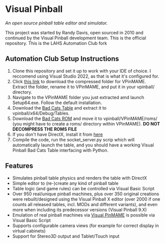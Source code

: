 # Visual Pinball

*An open source pinball table editor and simulator.*

This project was started by Randy Davis, open sourced in 2010 and continued by the Visual Pinball development team. This is the official repository.
This is the LAHS Automation Club fork
## Automation Club Setup Instructions
1) Clone this repository and set it up to work with your IDE of choice. I reccomend using Visual Studio 2022, as that is what it's configured for.
2) Click [this link](https://github.com/vpinball/pinmame/releases/download/v3.4-336-cb9701e/Main.Download.-.VPinMAME34_Minimal.zip) to download the compressed folder for VPinMAME. Extract the folder, rename it to VPinMAME, and put it in your vpinball/ directory.
3) Navigate to the VPinMAME folder you just extracted amd launch Setup64.exe. Follow the default installation.
4) Download the [Bad Cats Table](https://drive.google.com/file/d/14720LJ2FxGfDSd7bel5x97ney5mURGKs/view?usp=sharing) and extract it to vpinball/x64/Debug/Tables.
5) Download the [Bad Cats ROM](https://drive.google.com/file/d/18Aouh4Xikq9UkjnP9975L49STgszuUSm/view?usp=sharing) and move it to vpinball/VPinMAME/roms/ (you might have to create a roms/ directory within VPinMAME). **DO NOT DECOMPRESS THE ROMS FILE**
6) If you don't have DirectX, install it from [here](https://www.microsoft.com/en-us/download/details.aspx?id=6812)
7) Compile the code, run the socket_server.py scrip which will automatically launch the table, and you should have a working Visual Pinball Bad Cats Table interfacing with Python. 



## Features

- Simulates pinball table physics and renders the table with DirectX
- Simple editor to (re-)create any kind of pinball table
- Table logic (and game rules) can be controlled via Visual Basic Script
- Over 950 real/unique pinball machines, plus over 350 original creations were rebuilt/designed using the Visual Pinball X editor (over 2000 if one counts all released tables, incl. MODs and different variants), and even more when including its predecessor versions (Visual Pinball 9.X)
- Emulation of real pinball machines via [Visual PinMAME](https://github.com/vpinball/pinmame) is possible via Visual Basic Script
- Supports configurable camera views (for example for correct display in virtual cabinets)
- Support for Stereo3D output and Tablet/Touch input
